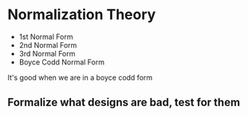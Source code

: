 # Normalization Theory
* 1st Normal Form
* 2nd Normal Form
* 3rd Normal Form
* Boyce Codd Normal Form

It's good when we are in a boyce codd form

## Formalize what designs are bad, test for them


